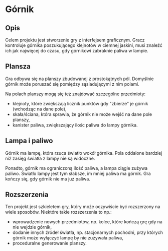 # Górnik

## Opis

Celem projektu jest stworzenie gry z interfejsem graficznym. Gracz kontroluje górnika poszukującego klejnotów w ciemnej jaskini, musi znaleźć ich jak najwięcej do czasu, gdy górnikowi zabraknie paliwa w lampie.

## Plansza

Gra odbywa się na planszy zbudowanej z prostokątnych pól. Domyślnie górnik może poruszać się pomiędzy sąsiadującymi z nim polami.

Na polach planszy mogą się też znajdować szczególne przedmioty:
- klejnoty, które zwiększają licznik punktów gdy "zbierze" je górnik (wchodząc na dane pole),
- skała/ściana, która sprawia, że górnik nie może wejść na dane pole planszy,
- kanister paliwa, zwiększający ilośc paliwa do lampy górnika.

## Lampa i paliwo

Górnik ma lampę, która rzuca światło wokół górnika. Pola oddalone bardziej niż zasięg światła z lampy nie są widoczne.

Ponadto, górnik ma ograniczoną ilość paliwa, a lampa ciągle zużywa paliwo. Światło lampy jest tym słabsze, im mniej paliwa ma górnik. Gra kończy się, gdy górnik nie ma już paliwa.

## Rozszerzenia

Ten projekt jest szkieletem gry, który może oczywiście być rozszerzony na wiele sposobów. Niektóre takie rozszerzenia to np.:
- wprowadzenie nowych przedmiotów, np. kolce, które kończą grę gdy na nie wejdzie górnik,
- dodanie innych źródeł światła, np. stacjonarnych pochodni, przy których górnik może wyłączyć lampę by nie zużywała paliwa,
- proceduralne generowanie planszy.